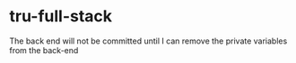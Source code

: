 # tru-full-stack

The back end will not be committed until I can remove the private variables from the back-end
